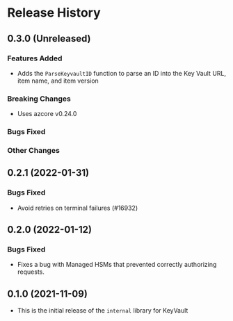 # Release History

## 0.3.0 (Unreleased)

### Features Added
* Adds the `ParseKeyvaultID` function to parse an ID into the Key Vault URL, item name, and item version

### Breaking Changes
* Uses azcore v0.24.0

### Bugs Fixed

### Other Changes

## 0.2.1 (2022-01-31)

### Bugs Fixed
* Avoid retries on terminal failures (#16932)

## 0.2.0 (2022-01-12)

### Bugs Fixed
* Fixes a bug with Managed HSMs that prevented correctly authorizing requests.

## 0.1.0 (2021-11-09)
* This is the initial release of the `internal` library for KeyVault
